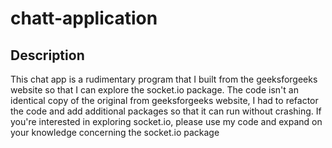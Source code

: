 # chatt-application

## Description
This chat app is a rudimentary program that I built from the geeksforgeeks website
so that I can explore the socket.io package.
The code isn't an identical copy of the original from geeksforgeeks website, I had
to refactor the code and add additional packages so that it can run without crashing.
If you're interested in exploring socket.io, please use my code and expand on your knowledge
concerning the socket.io package

